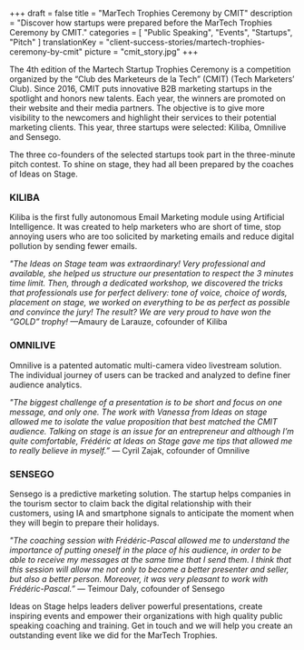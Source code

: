 +++
draft			= false
title			= "MarTech Trophies Ceremony by CMIT"
description		= "Discover how startups were prepared before the MarTech Trophies Ceremony by CMIT."
categories		= [ "Public Speaking", "Events", "Startups", "Pitch" ]
translationKey	= "client-success-stories/martech-trophies-ceremony-by-cmit"
picture			= "cmit_story.jpg"
+++

The 4th edition of the Martech Startup Trophies Ceremony is a competition organized by the “Club des Marketeurs de la Tech” (CMIT) (Tech Marketers’ Club). Since 2016, CMIT puts innovative B2B marketing startups in the spotlight and honors new talents. Each year, the winners are promoted on their website and their media partners. The objective is to give more visibility to the newcomers and highlight their services to their potential marketing clients. This year, three startups were selected: Kiliba, Omnilive and Sensego.

The three co-founders of the selected startups took part in the three-minute pitch contest. To shine on stage, they had all been prepared by the coaches of Ideas on Stage.

### KILIBA
Kiliba is the first fully autonomous Email Marketing module using Artificial Intelligence. It was created to help marketers who are short of time, stop annoying users who are too solicited by marketing emails and reduce digital pollution by sending fewer emails.

*"The Ideas on Stage team was extraordinary! Very professional and available, she helped us structure our presentation to respect the 3 minutes time limit. Then, through a dedicated workshop, we discovered the tricks that professionals use for perfect delivery: tone of voice, choice of words, placement on stage, we worked on everything to be as perfect as possible and convince the jury! The result? We are very proud to have won the “GOLD” trophy!* —Amaury de Larauze, cofounder of Kiliba

### OMNILIVE
Omnilive is a patented automatic multi-camera video livestream solution. The individual journey of users can be tracked and analyzed to define finer audience analytics.

*"The biggest challenge of a presentation is to be short and focus on one message, and only one. The work with Vanessa from Ideas on stage allowed me to isolate the value proposition that best matched the CMIT audience. Talking on stage is an issue for an entrepreneur and although I’m quite comfortable, Frédéric at Ideas on Stage gave me tips that allowed me to really believe in myself.”* — Cyril Zajak, cofounder of Omnilive

### SENSEGO
Sensego is a predictive marketing solution. The startup helps companies in the tourism sector to claim back the digital relationship with their customers, using IA and smartphone signals to anticipate the moment when they will begin to prepare their holidays.

*"The coaching session with Frédéric-Pascal allowed me to understand the importance of putting oneself in the place of his audience, in order to be able to receive my messages at the same time that I send them. I think that this session will allow me not only to become a better presenter and seller, but also a better person. Moreover, it was very pleasant to work with Frédéric-Pascal.”* — Teimour Daly, cofounder of Sensego

Ideas on Stage helps leaders deliver powerful presentations, create inspiring events and empower their organizations with high quality public speaking coaching and training. Get in touch and we will help you create an outstanding event like we did for the MarTech Trophies.